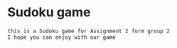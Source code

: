 # Sudoku game

    this is a Sudoku game for Assignment 2 form group 2  
    I hope you can enjoy with our game 
